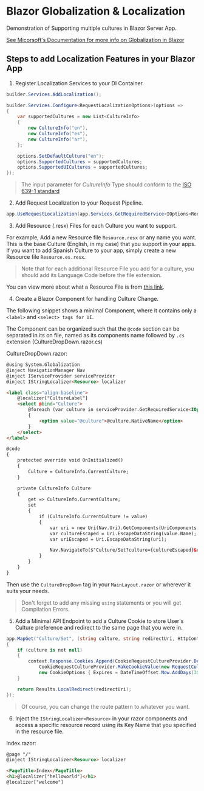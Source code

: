 # Blazor Globalization & Localization

Demonstration of Supporting multiple cultures in Blazor Server App.

[See Micorsoft's Documentation for more info on Globalization in Blazor](https://docs.microsoft.com/en-us/aspnet/core/blazor/globalization-localization?view=aspnetcore-6.0&pivots=server)

## Steps to add Localization Features in your Blazor App

1. Register Localization Services to your DI Container.

```C#
builder.Services.AddLocalization();

builder.Services.Configure<RequestLocalizationOptions>(options =>
{
    var supportedCultures = new List<CultureInfo>
    {
        new CultureInfo("en"),
        new CultureInfo("es"),
        new CultureInfo("ar"),
    };

    options.SetDefaultCulture("en");
    options.SupportedCultures = supportedCultures;
    options.SupportedUICultures = supportedCultures;
});
```

> The input parameter for *CultureInfo* Type should conform to the [ISO 639-1 standard](https://en.wikipedia.org/wiki/ISO_639-1)

2. Add Request Localization to your Request Pipeline.

```c#
app.UseRequestLocalization(app.Services.GetRequiredService<IOptions<RequestLocalizationOptions>>().Value);
```

3. Add Resource (.resx) Files for each Culture you want to support.

For example, Add a new Resource file `Resource.resx` or any name you want. This is the base Culture (English, in my case) that you support in your apps. If you want to add Spanish Culture to your app, simply create a new Resource file `Resource.es.resx`.

> Note that for each additional Resource File you add for a culture, you should add its Language Code before the file extension.

You can view more about what a Resource File is from [this link](https://fileinfo.com/extension/resx).

4. Create a Blazor Component for handling Culture Change.

The following snippet shows a minimal Component, where it contains only a `<label>` and `<select> tags for UI`.

The Component can be organized such that the `@code` section can be separated in its on file, named as its components name followed by `.cs` extension (CultureDropDown.razor.cs)

CultureDropDown.razor:
```html
@using System.Globalization
@inject NavigationManager Nav
@inject IServiceProvider serviceProvider
@inject IStringLocalizer<Resource> localizer

<label class="align-baseline">
    @localizer["CultureLabel"]
    <select @bind="Culture">
        @foreach (var culture in serviceProvider.GetRequiredService<IOptions<RequestLocalizationOptions>>().Value.SupportedCultures!)
        {
            <option value="@culture">@culture.NativeName</option>
        }
    </select>
</label>

@code
{
    protected override void OnInitialized()
    {
        Culture = CultureInfo.CurrentCulture;
    }

    private CultureInfo Culture
    {
        get => CultureInfo.CurrentCulture;
        set
        {
            if (CultureInfo.CurrentCulture != value)
            {
                var uri = new Uri(Nav.Uri).GetComponents(UriComponents.PathAndQuery, UriFormat.Unescaped);
                var cultureEscaped = Uri.EscapeDataString(value.Name);
                var uriEscaped = Uri.EscapeDataString(uri);

                Nav.NavigateTo($"Culture/Set?culture={cultureEscaped}&redirectUri={uriEscaped}", forceLoad: true);
            }
        }
    }
}
```

Then use the `CultureDropDown` tag in your `MainLayout.razor` or wherever it suits your needs.

> Don't forget to add any missing `using` statements or you will get Compilation Errors.

5. Add a Minimal API Endpoint to add a Culture Cookie to store User's Culture preference and redirect to the same page that you were in.

```c#
app.MapGet("Culture/Set", (string culture, string redirectUri, HttpContext context) =>
{
    if (culture is not null)
    {
        context.Response.Cookies.Append(CookieRequestCultureProvider.DefaultCookieName,
            CookieRequestCultureProvider.MakeCookieValue(new RequestCulture(culture, culture)),
            new CookieOptions { Expires = DateTimeOffset.Now.AddDays(30) });
    }

    return Results.LocalRedirect(redirectUri);
});
```

> Of course, you can change the route pattern to whatever you want.

6. Inject the `IStringLocalizer<Resource>` in your razor components and access a specific resource record using its Key Name that you specified in the resource file.

Index.razor:
```html
@page "/"
@inject IStringLocalizer<Resource> localizer

<PageTitle>Index</PageTitle>
<h1>@localizer["helloworld"]</h1>
@localizer["welcome"]
```